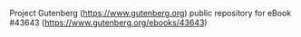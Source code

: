 Project Gutenberg (https://www.gutenberg.org) public repository for eBook #43643 (https://www.gutenberg.org/ebooks/43643)

